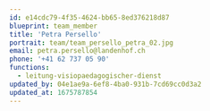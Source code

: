```yaml
---
id: e14cdc79-4f35-4624-bb65-8ed376218d87
blueprint: team_member
title: 'Petra Persello'
portrait: team/team_persello_petra_02.jpg
email: petra.persello@landenhof.ch
phone: '+41 62 737 05 90'
functions:
  - leitung-visiopaedagogischer-dienst
updated_by: 04e1ae9a-6ef8-4ba0-931b-7cd69cc0d3a2
updated_at: 1675787854
---
```

